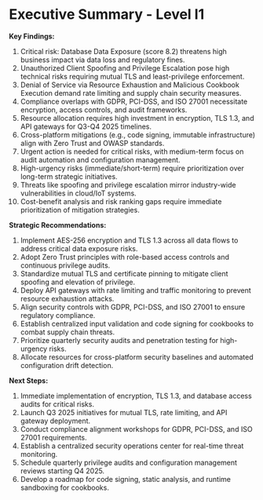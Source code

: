 # Executive Summary - Level l1

**Key Findings:**
1. Critical risk: Database Data Exposure (score 8.2) threatens high business impact via data loss and regulatory fines.
2. Unauthorized Client Spoofing and Privilege Escalation pose high technical risks requiring mutual TLS and least-privilege enforcement.
3. Denial of Service via Resource Exhaustion and Malicious Cookbook Execution demand rate limiting and supply chain security measures.
4. Compliance overlaps with GDPR, PCI-DSS, and ISO 27001 necessitate encryption, access controls, and audit frameworks.
5. Resource allocation requires high investment in encryption, TLS 1.3, and API gateways for Q3-Q4 2025 timelines.
6. Cross-platform mitigations (e.g., code signing, immutable infrastructure) align with Zero Trust and OWASP standards.
7. Urgent action is needed for critical risks, with medium-term focus on audit automation and configuration management.
8. High-urgency risks (immediate/short-term) require prioritization over long-term strategic initiatives.
9. Threats like spoofing and privilege escalation mirror industry-wide vulnerabilities in cloud/IoT systems.
10. Cost-benefit analysis and risk ranking gaps require immediate prioritization of mitigation strategies.

**Strategic Recommendations:**
1. Implement AES-256 encryption and TLS 1.3 across all data flows to address critical data exposure risks.
2. Adopt Zero Trust principles with role-based access controls and continuous privilege audits.
3. Standardize mutual TLS and certificate pinning to mitigate client spoofing and elevation of privilege.
4. Deploy API gateways with rate limiting and traffic monitoring to prevent resource exhaustion attacks.
5. Align security controls with GDPR, PCI-DSS, and ISO 27001 to ensure regulatory compliance.
6. Establish centralized input validation and code signing for cookbooks to combat supply chain threats.
7. Prioritize quarterly security audits and penetration testing for high-urgency risks.
8. Allocate resources for cross-platform security baselines and automated configuration drift detection.

**Next Steps:**
1. Immediate implementation of encryption, TLS 1.3, and database access audits for critical risks.
2. Launch Q3 2025 initiatives for mutual TLS, rate limiting, and API gateway deployment.
3. Conduct compliance alignment workshops for GDPR, PCI-DSS, and ISO 27001 requirements.
4. Establish a centralized security operations center for real-time threat monitoring.
5. Schedule quarterly privilege audits and configuration management reviews starting Q4 2025.
6. Develop a roadmap for code signing, static analysis, and runtime sandboxing for cookbooks.

